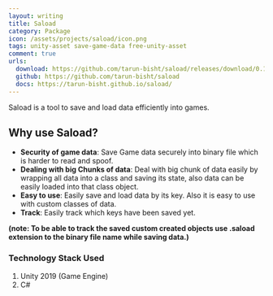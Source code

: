 ```yaml
---
layout: writing
title: Saload
category: Package
icon: /assets/projects/saload/icon.png
tags: unity-asset save-game-data free-unity-asset
comment: true
urls:
  download: https://github.com/tarun-bisht/saload/releases/download/0.1/saload.0.1.unitypackage
  github: https://github.com/tarun-bisht/saload
  docs: https://tarun-bisht.github.io/saload/
---
```


Saload is a tool to save and load data efficiently into games.

## Why use Saload?

* __Security of game data__: Save Game data securely into binary file which is harder to read and spoof.
* __Dealing with big Chunks of data__: Deal with big chunk of data easily by wrapping all data into a class and saving its state, also data can be easily loaded into that class object.
* __Easy to use__: Easily save and load data by its key. Also it is easy to use with custom classes of data.
* __Track__: Easily track which keys have been saved yet.

__(note: To be able to track the saved custom created objects use .saload extension to the binary file name while saving data.)__

### Technology Stack Used

1. Unity 2019 (Game Engine)
2. C#